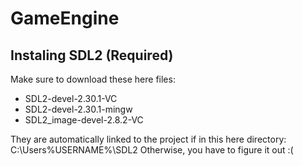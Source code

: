 # GameEngine

## Instaling SDL2 (Required)
Make sure to download these here files:
- SDL2-devel-2.30.1-VC
- SDL2-devel-2.30.1-mingw
- SDL2_image-devel-2.8.2-VC

They are automatically linked to the project if in this here directory:
C:\Users\%USERNAME%\SDL2
Otherwise, you have to figure it out :(
